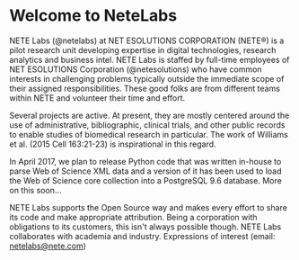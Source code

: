 # Welcome to NeteLabs

NETE Labs (@netelabs) at NET ESOLUTIONS CORPORATION (NETE®) is a pilot research unit developing expertise in digital technologies, research analytics and business intel. NETE Labs is staffed by full-time employees of NET ESOLUTIONS Corporation (@netesolutions) who have common interests in challenging problems typically outside the immediate scope of their assigned responsibilities. These good folks  are from different teams within NETE and volunteer their time and effort.

Several projects are active. At present, they are mostly centered around the use of administrative, bibliographic, clinical trials, and other public records to enable studies of biomedical research in particular. The work of Williams et al. (2015 Cell 163:21-23) is inspirational in this regard.

In April 2017, we plan to release Python code that was written in-house to parse Web of Science XML data and a version of it has been used to load the Web of Science core collection into a PostgreSQL 9.6 database. More on this soon...

NETE Labs supports the Open Source way and makes every effort to share its code and make appropriate attribution. Being a corporation with obligations to its customers, this isn't always possible though. NETE Labs collaborates with academia and industry. Expressions of interest (email: netelabs@nete.com)



